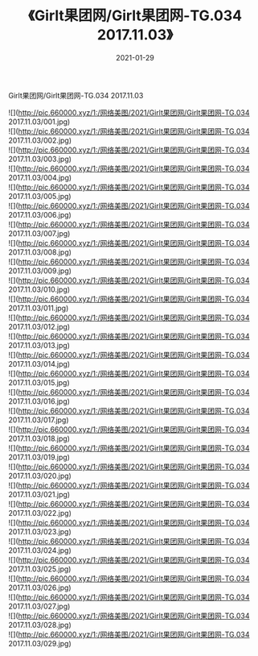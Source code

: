 ﻿---
layout: post
title:  《Girlt果团网/Girlt果团网-TG.034 2017.11.03》
date:   2021-01-29
img: http://pic.660000.xyz/1:/网络美图/2021/Girlt果团网/Girlt果团网-TG.034 2017.11.03/000.jpg
categories: [美女, 清纯, 唯美]
---

Girlt果团网/Girlt果团网-TG.034 2017.11.03

 ![](http://pic.660000.xyz/1:/网络美图/2021/Girlt果团网/Girlt果团网-TG.034 2017.11.03/001.jpg) <br>![](http://pic.660000.xyz/1:/网络美图/2021/Girlt果团网/Girlt果团网-TG.034 2017.11.03/002.jpg) <br>![](http://pic.660000.xyz/1:/网络美图/2021/Girlt果团网/Girlt果团网-TG.034 2017.11.03/003.jpg) <br>![](http://pic.660000.xyz/1:/网络美图/2021/Girlt果团网/Girlt果团网-TG.034 2017.11.03/004.jpg) <br>![](http://pic.660000.xyz/1:/网络美图/2021/Girlt果团网/Girlt果团网-TG.034 2017.11.03/005.jpg) <br>![](http://pic.660000.xyz/1:/网络美图/2021/Girlt果团网/Girlt果团网-TG.034 2017.11.03/006.jpg) <br>![](http://pic.660000.xyz/1:/网络美图/2021/Girlt果团网/Girlt果团网-TG.034 2017.11.03/007.jpg) <br>![](http://pic.660000.xyz/1:/网络美图/2021/Girlt果团网/Girlt果团网-TG.034 2017.11.03/008.jpg) <br>![](http://pic.660000.xyz/1:/网络美图/2021/Girlt果团网/Girlt果团网-TG.034 2017.11.03/009.jpg) <br>![](http://pic.660000.xyz/1:/网络美图/2021/Girlt果团网/Girlt果团网-TG.034 2017.11.03/010.jpg) <br>![](http://pic.660000.xyz/1:/网络美图/2021/Girlt果团网/Girlt果团网-TG.034 2017.11.03/011.jpg) <br>![](http://pic.660000.xyz/1:/网络美图/2021/Girlt果团网/Girlt果团网-TG.034 2017.11.03/012.jpg) <br>![](http://pic.660000.xyz/1:/网络美图/2021/Girlt果团网/Girlt果团网-TG.034 2017.11.03/013.jpg) <br>![](http://pic.660000.xyz/1:/网络美图/2021/Girlt果团网/Girlt果团网-TG.034 2017.11.03/014.jpg) <br>![](http://pic.660000.xyz/1:/网络美图/2021/Girlt果团网/Girlt果团网-TG.034 2017.11.03/015.jpg) <br>![](http://pic.660000.xyz/1:/网络美图/2021/Girlt果团网/Girlt果团网-TG.034 2017.11.03/016.jpg) <br>![](http://pic.660000.xyz/1:/网络美图/2021/Girlt果团网/Girlt果团网-TG.034 2017.11.03/017.jpg) <br>![](http://pic.660000.xyz/1:/网络美图/2021/Girlt果团网/Girlt果团网-TG.034 2017.11.03/018.jpg) <br>![](http://pic.660000.xyz/1:/网络美图/2021/Girlt果团网/Girlt果团网-TG.034 2017.11.03/019.jpg) <br>![](http://pic.660000.xyz/1:/网络美图/2021/Girlt果团网/Girlt果团网-TG.034 2017.11.03/020.jpg) <br>![](http://pic.660000.xyz/1:/网络美图/2021/Girlt果团网/Girlt果团网-TG.034 2017.11.03/021.jpg) <br>![](http://pic.660000.xyz/1:/网络美图/2021/Girlt果团网/Girlt果团网-TG.034 2017.11.03/022.jpg) <br>![](http://pic.660000.xyz/1:/网络美图/2021/Girlt果团网/Girlt果团网-TG.034 2017.11.03/023.jpg) <br>![](http://pic.660000.xyz/1:/网络美图/2021/Girlt果团网/Girlt果团网-TG.034 2017.11.03/024.jpg) <br>![](http://pic.660000.xyz/1:/网络美图/2021/Girlt果团网/Girlt果团网-TG.034 2017.11.03/025.jpg) <br>![](http://pic.660000.xyz/1:/网络美图/2021/Girlt果团网/Girlt果团网-TG.034 2017.11.03/026.jpg) <br>![](http://pic.660000.xyz/1:/网络美图/2021/Girlt果团网/Girlt果团网-TG.034 2017.11.03/027.jpg) <br>![](http://pic.660000.xyz/1:/网络美图/2021/Girlt果团网/Girlt果团网-TG.034 2017.11.03/028.jpg) <br>![](http://pic.660000.xyz/1:/网络美图/2021/Girlt果团网/Girlt果团网-TG.034 2017.11.03/029.jpg) <br>